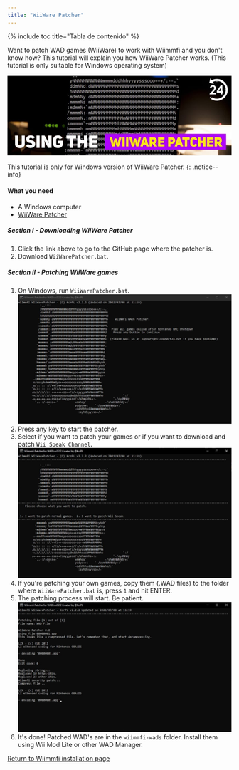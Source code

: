 ```yaml
---
title: "WiiWare Patcher"
---
```


{% include toc title="Tabla de contenido" %}

Want to patch WAD games (WiiWare) to work with Wiimmfi and you don't know how? This tutorial will explain you how WiiWare Patcher works. (This tutorial is only suitable for Windows operating system)

![Using the WiiWare Patcher](/images/rc24_using_the_wiiware_patcher.jpg)

This tutorial is only for Windows version of WiiWare Patcher.
{: .notice--info}

#### What you need

* A Windows computer
* [WiiWare Patcher](https://github.com/RiiConnect24/WiiWare-Patcher/releases)

##### Section I - Downloading WiiWare Patcher

1. Click the link above to go to the GitHub page where the patcher is.
2. Download `WiiWarePatcher.bat`.

##### Section II - Patching WiiWare games

1. On Windows, run `WiiWarePatcher.bat`. ![WiiWare Patcher Main Menu](/images/WiiWare-Patcher/1.JPG)
2. Press any key to start the patcher.
3. Select if you want to patch your games or if you want to download and patch `Wii Speak Channel`. ![Select patching mode](/images/WiiWare-Patcher/2.JPG)
4. If you're patching your own games, copy them (.WAD files) to the folder where `WiiWarePatcher.bat` is, press `1` and hit ENTER.
5. The patching process will start. Be patient. ![Patching...](/images/WiiWare-Patcher/3.JPG)
6. It's done! Patched WAD's are in the `wiimmfi-wads` folder. Install them using Wii Mod Lite or other WAD Manager.

[Return to Wiimmfi installation page](wiimmfi)
